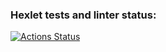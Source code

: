 ### Hexlet tests and linter status:
[![Actions Status](https://github.com/MarinaIlina893/python-project-lvl1/workflows/hexlet-check/badge.svg)](https://github.com/MarinaIlina893/python-project-lvl1/actions)